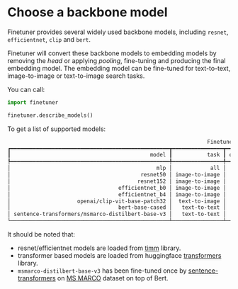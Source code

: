 # Choose a backbone model

Finetuner provides several widely used backbone models,
including `resnet`, `efficientnet`, `clip` and `bert`.

Finetuner will convert these backbone models to embedding models by removing
the *head* or applying *pooling*,
fine-tuning and producing the final embedding model.
The embedding model can be fine-tuned for text-to-text, image-to-image or text-to-image
search tasks.

You can call:
```python
import finetuner

finetuner.describe_models()
```

To get a list of supported models:

```bash
                                                               Finetuner backbones                                                                
┏━━━━━━━━━━━━━━━━━━━━━━━━━━━━━━━━━━━━━━━━━━━━━━━━━━┳━━━━━━━━━━━━━━━━┳━━━━━━━━━━━━┳━━━━━━━━━━━━━━┳━━━━━━━━━━━━━━━━━━━━━━━━━━━━━━━━━━━━━━━━━━━━━━━━┓
┃                                            model ┃           task ┃ output_dim ┃ architecture ┃                                    description ┃
┡━━━━━━━━━━━━━━━━━━━━━━━━━━━━━━━━━━━━━━━━━━━━━━━━━━╇━━━━━━━━━━━━━━━━╇━━━━━━━━━━━━╇━━━━━━━━━━━━━━╇━━━━━━━━━━━━━━━━━━━━━━━━━━━━━━━━━━━━━━━━━━━━━━━━┩
│                                              mlp │            all │          - │          MLP │        Simple MLP encoder trained from scratch │
│                                         resnet50 │ image-to-image │       2048 │          CNN │                         Pretrained on ImageNet │
│                                        resnet152 │ image-to-image │       2048 │          CNN │                         Pretrained on ImageNet │
│                                  efficientnet_b0 │ image-to-image │       1280 │          CNN │                         Pretrained on ImageNet │
│                                  efficientnet_b4 │ image-to-image │       1280 │          CNN │                         Pretrained on ImageNet │
│                     openai/clip-vit-base-patch32 │  text-to-image │        768 │  transformer │       Pretrained on text image pairs by OpenAI │
│                                  bert-base-cased │   text-to-text │        768 │  transformer │ Pretrained on BookCorpus and English Wikipedia │
│ sentence-transformers/msmarco-distilbert-base-v3 │   text-to-text │        768 │  transformer │     Pretrained on Bert, fine-tuned on MS Marco │
└──────────────────────────────────────────────────┴────────────────┴────────────┴──────────────┴────────────────────────────────────────────────┘

```

It should be noted that:

+ resnet/efficientnet models are loaded from [timm](https://github.com/rwightman/pytorch-image-models) library.
+ transformer based models are loaded from huggingface [transformers](https://github.com/huggingface/transformers) library.
+ `msmarco-distilbert-base-v3` has been fine-tuned once by [sentence-transformers](https://www.sbert.net/) on [MS MARCO](https://microsoft.github.io/msmarco/) dataset on top of Bert.